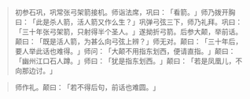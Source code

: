 > 初参石巩，巩常张弓架箭接机。师诣法席，巩曰：​「看箭。​」师乃拨开胸曰：​「此是杀人箭，活人箭又作么生？​」巩弹弓弦三下，师乃礼拜。巩曰：​「三十年张弓架箭，只射得半个圣人。​」遂拗折弓箭。后参大颠，举前话。颠曰：​「既是活人箭，为甚么向弓弦上辨？​」师无对。颠曰：​「三十年后，要人举此话也难得。​」师问：​「大颠不用指东划西，便请直指。​」颠曰：​「幽州江口石人蹲。​」师曰：​「犹是指东划西。​」颠曰：​「若是凤凰儿，不向那边讨。​」

> 师作礼。颠曰：​「若不得后句，前话也难圆。​」


